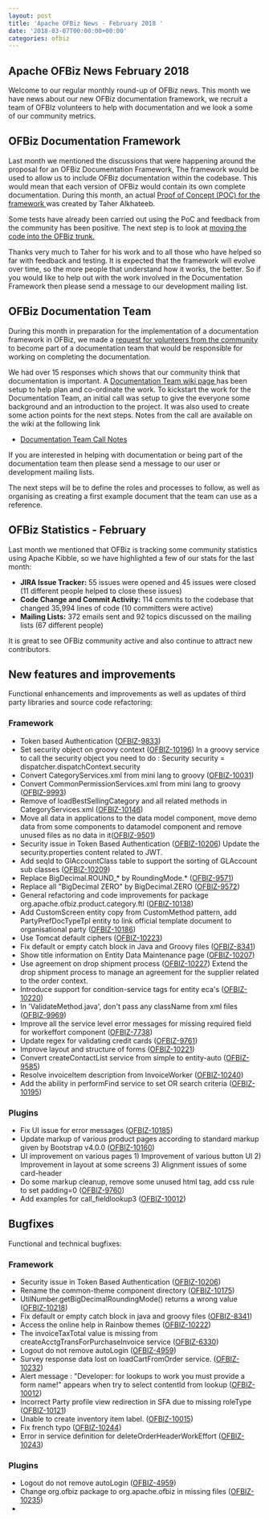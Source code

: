 ```yaml
---
layout: post
title: 'Apache OFBiz News - February 2018 '
date: '2018-03-07T00:00:00+00:00'
categories: ofbiz
---
```

<h2>Apache OFBiz News February 2018 </h2>
Welcome to our regular monthly round-up of OFBiz news.
This month we have news about our new OFBiz documentation framework, we recruit a team of OFBIz volunteers to help with documentation and we look a some of our community metrics.
<!--more--> 
<h2>OFBiz Documentation Framework</h2><p>Last month we mentioned the discussions that were happening around the proposal for an OFBiz Documentation Framework, The framework would be used to allow us to include OFBiz documentation within the codebase. This would mean that each version of OFBiz would contain its own complete documentation. During this month, an actual <a href="https://issues.apache.org/jira/browse/OFBIZ-9873" target="_blank" rel="noopener"> Proof of Concept (POC) for the framework </a> was created by Taher Alkhateeb.</p>
<p>Some tests have already been carried out using the PoC and feedback from the community has been positive. The next step is to look at <a href="https://s.apache.org/x8nM" target="_blank" rel="noopener">moving the code into the OFBiz trunk.  </a></p>
<p>Thanks very much to Taher for his work and to all those who have helped so far with feedback and testing. It is expected that the framework will evolve over time, so the more people that understand how it works, the better. So if you would like to help out with the work involved in the Documentation Framework then please send a message to our development mailing list.</p>
<h2>OFBiz Documentation Team</h2>
<p>During this  month in preparation for the implementation of a documentation framework in OFBiz, we made a  <a href="https://s.apache.org/FfRF" target="_blank" rel="noopener"> request for volunteers from the community  </a> to become part of a documentation team that would be responsible for working on completing the documentation. </p>
<p>We had over 15 responses which shows that our community think that documentation is important. A <a href="https://s.apache.org/Rnfa" target="_blank" rel="noopener">  Documentation Team wiki page </a> has been setup to help plan and co-ordinate the work. To kickstart the work for the Documentation Team, an initial call was setup to give the everyone some background and an introduction to the project. It was also used to create some action points for the next steps. Notes from the call are available on the wiki at the following link </p>
<ul><li><a href="https://s.apache.org/R6ft" target="_blank" rel="noopener"> Documentation Team Call Notes </a> </li></ul>
<p>If you are interested in helping with documentation or being part of the documentation team then please send a message to our user or development mailing lists.</p>
<p>The next steps will be to define the roles and processes to follow, as well as organising as creating a first example document that the team can use as a reference.</p>
<h2>OFBiz Statistics - February</h2><p>Last month we mentioned that OFBiz is tracking some community statistics using Apache Kibble, so we have highlighted a few of our stats for the last month:</p>
<ul><li><strong>JIRA Issue Tracker:</strong>  55 issues were opened and 45 issues were closed (11 different people helped to close these issues)</li><li><strong>Code Change and Commit Activity:</strong>  114 commits to the codebase that changed 35,994 lines of code (10 committers were active)</li><li><strong>Mailing Lists:</strong>  372 emails sent and 92 topics discussed on the mailing lists (67 different people)</l></ul>
<p>It is great to see OFBiz community active and also continue to attract new contributors.</p>
<h2>New features and improvements</h2>
Functional enhancements and improvements as well as updates of third party libraries and source code refactoring:
<h3>Framework</h3>
<ul>
 	<li>Token based Authentication (<a href="https://issues.apache.org/jira/browse/OFBIZ-9833">OFBIZ-9833</a>)</li>
 	<li>Set security object on groovy context (<a href="https://issues.apache.org/jira/browse/OFBIZ-10196">OFBIZ-10196</a>) In a groovy service to call the security object you need to do : Security security = dispatcher.dispatchContext.security</li>
 	<li>Convert CategoryServices.xml from mini lang to groovy (<a href="https://issues.apache.org/jira/browse/OFBIZ-10031">OFBIZ-10031</a>)</li>
 	<li>Convert CommonPermissionServices.xml from mini lang to groovy (<a href="https://issues.apache.org/jira/browse/OFBIZ-9993">OFBIZ-9993</a>)</li>
 	<li>Remove of loadBestSellingCategory and all related methods in CategoryServices.xml (<a href="https://issues.apache.org/jira/browse/OFBIZ-10146">OFBIZ-10146</a>)</li>
 	<li>Move all data in applications to the data model component, move demo data from some components to datamodel component and remove unused files as no data in it(<a href="https://issues.apache.org/jira/browse/OFBIZ-9501">OFBIZ-9501</a>)</li>
 	<li>Security issue in Token Based Authentication (<a href="https://issues.apache.org/jira/browse/OFBIZ-10206">OFBIZ-10206</a>) Update the security.properties content related to JWT.</li>
 	<li>Add seqId to GlAccountClass table to support the sorting of GLAccount sub classes (<a href="https://issues.apache.org/jira/browse/OFBIZ-10209">OFBIZ-10209</a>)</li>
 	<li>Replace BigDecimal.ROUND_* by RoundingMode.* (<a href="https://issues.apache.org/jira/browse/OFBIZ-9571">OFBIZ-9571</a>)</li>
 	<li>Replace all "BigDecimal ZERO" by BigDecimal.ZERO (<a href="https://issues.apache.org/jira/browse/OFBIZ-9572">OFBIZ-9572</a>)</li>
 	<li>General refactoring and code improvements for package org.apache.ofbiz.product.category.ftl (<a href="https://issues.apache.org/jira/browse/OFBIZ-10138">OFBIZ-10138</a>)</li>
 	<li>Add CustomScreen entity copy from CustomMethod pattern, add PartyPrefDocTypeTpl entity to link official template document to organisational party (<a href="https://issues.apache.org/jira/browse/OFBIZ-10186">OFBIZ-10186</a>)</li>
 	<li>Use Tomcat default ciphers (<a href="https://issues.apache.org/jira/browse/OFBIZ-10223">OFBIZ-10223</a>)</li>
 	<li>Fix default or empty catch block in Java and Groovy files (<a href="https://issues.apache.org/jira/browse/OFBIZ-8341">OFBIZ-8341</a>)</li>
 	<li>Show title information on Entity Data Maintenance page (<a href="https://issues.apache.org/jira/browse/OFBIZ-10207">OFBIZ-10207</a>)</li>
 	<li>Use agreement on drop shipment process (<a href="https://issues.apache.org/jira/browse/OFBIZ-10227">OFBIZ-10227</a>) Extend the drop shipment process to manage an agreement for the supplier related to the order context.</li>
 	<li>Introduce support for condition-service tags for entity eca's (<a href="https://issues.apache.org/jira/browse/OFBIZ-10220">OFBIZ-10220</a>)</li>
 	<li>In 'ValidateMethod.java', don't pass any className from xml files (<a href="https://issues.apache.org/jira/browse/OFBIZ-9969">OFBIZ-9969</a>)</li>
 	<li>Improve all the service level error messages for missing required field for workeffort component (<a href="https://issues.apache.org/jira/browse/OFBIZ-7738">OFBIZ-7738</a>)</li>
 	<li>Update regex for validating credit cards (<a href="https://issues.apache.org/jira/browse/OFBIZ-9761">OFBIZ-9761</a>)</li>
 	<li>Improve layout and structure of forms (<a href="https://issues.apache.org/jira/browse/OFBIZ-10221">OFBIZ-10221</a>)</li>
 	<li>Convert createContactList service from simple to entity-auto (<a href="https://issues.apache.org/jira/browse/OFBIZ-9585">OFBIZ-9585</a>)</li>
 	<li>Resolve invoiceItem description from InvoiceWorker (<a href="https://issues.apache.org/jira/browse/OFBIZ-10240">OFBIZ-10240</a>)</li>
 	<li>Add the ability in performFind service to set OR search criteria (<a href="https://issues.apache.org/jira/browse/OFBIZ-10195">OFBIZ-10195</a>)</li>
</ul>
<h3>Plugins</h3>
<ul>
 	<li>Fix UI issue for error messages (<a href="https://issues.apache.org/jira/browse/OFBIZ-10185">OFBIZ-10185</a>)</li>
 	<li>Update markup of various product pages according to standard markup given by Bootstrap v4.0.0 (<a href="https://issues.apache.org/jira/browse/OFBIZ-10160">OFBIZ-10160</a>)</li>
 	<li>UI improvement on various pages
1) Improvement of various button UI
2) Improvement in layout at some screens
3) Alignment issues of some card-header</li>
 	<li>Do some markup cleanup, remove some unused html tag, add css rule to set padding=0 (<a href="https://issues.apache.org/jira/browse/OFBIZ-9760">OFBIZ-9760</a>)</li>
 	<li>Add examples for call_fieldlookup3 (<a href="https://issues.apache.org/jira/browse/OFBIZ-10012">OFBIZ-10012</a>)</li>
</ul>
<h2>Bugfixes</h2>
Functional and technical bugfixes:
<h3>Framework</h3>
<ul>
 	<li>Security issue in Token Based Authentication (<a href="https://issues.apache.org/jira/browse/OFBIZ-10206">OFBIZ-10206</a>)</li>
 	<li>Rename the common-theme component directory (<a href="https://issues.apache.org/jira/browse/OFBIZ-10175">OFBIZ-10175</a>)</li>
 	<li>UtilNumber.getBigDecimalRoundingMode() returns a wrong value (<a href="https://issues.apache.org/jira/browse/OFBIZ-10218">OFBIZ-10218</a>)</li>
 	<li>Fix default or empty catch block in java and groovy files (<a href="https://issues.apache.org/jira/browse/OFBIZ-8341">OFBIZ-8341</a>)</li>
 	<li>Access the online help in Rainbow themes (<a href="https://issues.apache.org/jira/browse/OFBIZ-10222">OFBIZ-10222</a>)</li>
 	<li>The invoiceTaxTotal value is missing from createAcctgTransForPurchaseInvoice service (<a href="https://issues.apache.org/jira/browse/OFBIZ-6330">OFBIZ-6330</a>)</li>
 	<li>Logout do not remove autoLogin (<a href="https://issues.apache.org/jira/browse/OFBIZ-4959">OFBIZ-4959</a>)</li>
 	<li>Survey response data lost on loadCartFromOrder service. (<a href="https://issues.apache.org/jira/browse/OFBIZ-10232">OFBIZ-10232</a>)</li>
 	<li>Alert message : "Developer: for lookups to work you must provide a form name!" appears when try to select contentId from lookup (<a href="https://issues.apache.org/jira/browse/OFBIZ-10012">OFBIZ-10012</a>)</li>
 	<li>Incorrect Party profile view redirection in SFA due to missing roleType (<a href="https://issues.apache.org/jira/browse/OFBIZ-10121">OFBIZ-10121</a>)</li>
 	<li>Unable to create inventory item label. (<a href="https://issues.apache.org/jira/browse/OFBIZ-10015">OFBIZ-10015</a>)</li>
 	<li>Fix french typo (<a href="https://issues.apache.org/jira/browse/OFBIZ-10244">OFBIZ-10244</a>)</li>
 	<li>Error in service definition for deleteOrderHeaderWorkEffort (<a href="https://issues.apache.org/jira/browse/OFBIZ-10243">OFBIZ-10243</a>)</li>
</ul>
<h3>Plugins</h3>
<ul>
 	<li>Logout do not remove autoLogin (<a href="https://issues.apache.org/jira/browse/OFBIZ-4959">OFBIZ-4959</a>)</li>
 	<li>Change org.ofbiz package to org.apache.ofbiz in missing files (<a href="https://issues.apache.org/jira/browse/OFBIZ-10235">OFBIZ-10235</a>)</li>
 	<li></li>
</ul>

